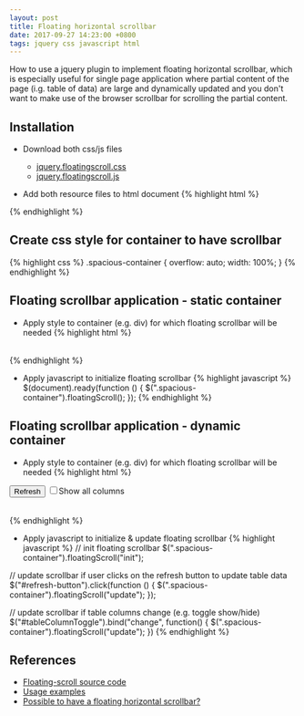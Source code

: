 ```yaml
---
layout: post
title: Floating horizontal scrollbar
date: 2017-09-27 14:23:00 +0800
tags: jquery css javascript html
---
```


How to use a jquery plugin to implement floating horizontal scrollbar, which is especially useful for single page application where partial content of the page (i.g. table of data) are large and dynamically updated and you don't want to make use of the browser scrollbar for scrolling the partial content.

## Installation
- Download both css/js files
    + [jquery.floatingscroll.css](https://raw.githubusercontent.com/Amphiluke/floating-scroll/master/src/jquery.floatingscroll.css)
    + [jquery.floatingscroll.js](https://raw.githubusercontent.com/Amphiluke/floating-scroll/master/src/jquery.floatingscroll.js)

- Add both resource files to html document
{% highlight html %}
<link href="/path/to/jquery.floatingscroll.css" rel="stylesheet" type="text/css" />
<script src="/path/to/jquery.floatingscroll.js" type="text/javascript"></script>
{% endhighlight %}


## Create css style for container to have scrollbar
{% highlight css %}
.spacious-container {
    overflow: auto;
    width: 100%;
}
{% endhighlight %}

## Floating scrollbar application - static container
- Apply style to container (e.g. div) for which floating scrollbar will be needed
{% highlight html %}
<div class="spacious-container">
    <table>
        <!-- static table whose data/row/column will not change once loaded -->
    </table>
</div>
{% endhighlight %}

- Apply javascript to initialize floating scrollbar
{% highlight javascript %}
$(document).ready(function () {
    $(".spacious-container").floatingScroll();
});
{% endhighlight %}

## Floating scrollbar application - dynamic container
- Apply style to container (e.g. div) for which floating scrollbar will be needed
{% highlight html %}
<div class="table-controls">
    <button id="refresh-button">Refresh</button>
    <input id="tableColumnToggle" type="checkbox"></input><label>Show all columns</label>
</div>
<div class="spacious-container">
    <table>
        <!-- dynamic table whose data/row/column will be changed (e.g. ajax) based on some events -->
    </table>
</div>
{% endhighlight %}

- Apply javascript to initialize & update floating scrollbar
{% highlight javascript %}
// init floating scrollbar
$(".spacious-container").floatingScroll("init");

// update scrollbar if user clicks on the refresh button to update table data
$("#refresh-button").click(function () {
    $(".spacious-container").floatingScroll("update");
});

// update scrollbar if table columns change (e.g. toggle show/hide)
$("#tableColumnToggle").bind("change", function() {
    $(".spacious-container").floatingScroll("update");
})
{% endhighlight %}

## References
- [Floating-scroll source code](https://github.com/Amphiluke/floating-scroll)
- [Usage examples](http://amphiluke.github.io/jquery-plugins/floatingscroll/)
- [Possible to have a floating horizontal scrollbar?](https://stackoverflow.com/questions/24552684/possible-to-have-a-floating-horizontal-scrollbar)
